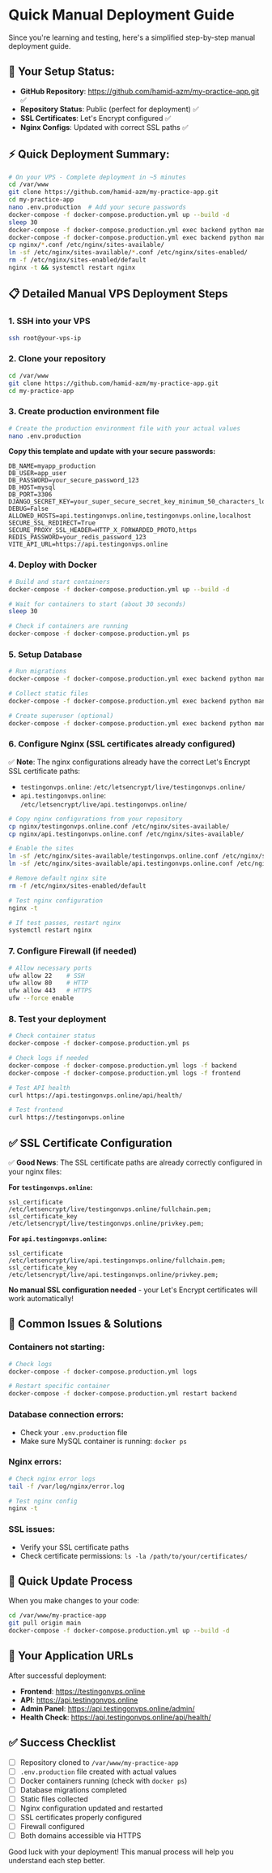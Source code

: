 # Quick Manual Deployment Guide

Since you're learning and testing, here's a simplified step-by-step manual deployment guide.

## 🎯 **Your Setup Status:**

- **GitHub Repository**: https://github.com/hamid-azm/my-practice-app.git ✅
- **Repository Status**: Public (perfect for deployment) ✅
- **SSL Certificates**: Let's Encrypt configured ✅
- **Nginx Configs**: Updated with correct SSL paths ✅

## ⚡ **Quick Deployment Summary:**

```bash
# On your VPS - Complete deployment in ~5 minutes
cd /var/www
git clone https://github.com/hamid-azm/my-practice-app.git
cd my-practice-app
nano .env.production  # Add your secure passwords
docker-compose -f docker-compose.production.yml up --build -d
sleep 30
docker-compose -f docker-compose.production.yml exec backend python manage.py migrate
docker-compose -f docker-compose.production.yml exec backend python manage.py collectstatic --noinput
cp nginx/*.conf /etc/nginx/sites-available/
ln -sf /etc/nginx/sites-available/*.conf /etc/nginx/sites-enabled/
rm -f /etc/nginx/sites-enabled/default
nginx -t && systemctl restart nginx
```

## 📋 **Detailed Manual VPS Deployment Steps**

### 1. **SSH into your VPS**

```bash
ssh root@your-vps-ip
```

### 2. **Clone your repository**

```bash
cd /var/www
git clone https://github.com/hamid-azm/my-practice-app.git
cd my-practice-app
```

### 3. **Create production environment file**

```bash
# Create the production environment file with your actual values
nano .env.production
```

**Copy this template and update with your secure passwords:**

```env
DB_NAME=myapp_production
DB_USER=app_user
DB_PASSWORD=your_secure_password_123
DB_HOST=mysql
DB_PORT=3306
DJANGO_SECRET_KEY=your_super_secure_secret_key_minimum_50_characters_long
DEBUG=False
ALLOWED_HOSTS=api.testingonvps.online,testingonvps.online,localhost
SECURE_SSL_REDIRECT=True
SECURE_PROXY_SSL_HEADER=HTTP_X_FORWARDED_PROTO,https
REDIS_PASSWORD=your_redis_password_123
VITE_API_URL=https://api.testingonvps.online
```

### 4. **Deploy with Docker**

```bash
# Build and start containers
docker-compose -f docker-compose.production.yml up --build -d

# Wait for containers to start (about 30 seconds)
sleep 30

# Check if containers are running
docker-compose -f docker-compose.production.yml ps
```

### 5. **Setup Database**

```bash
# Run migrations
docker-compose -f docker-compose.production.yml exec backend python manage.py migrate

# Collect static files
docker-compose -f docker-compose.production.yml exec backend python manage.py collectstatic --noinput

# Create superuser (optional)
docker-compose -f docker-compose.production.yml exec backend python manage.py createsuperuser
```

### 6. **Configure Nginx (SSL certificates already configured)**

✅ **Note**: The nginx configurations already have the correct Let's Encrypt SSL certificate paths:

- `testingonvps.online`: `/etc/letsencrypt/live/testingonvps.online/`
- `api.testingonvps.online`: `/etc/letsencrypt/live/api.testingonvps.online/`

```bash
# Copy nginx configurations from your repository
cp nginx/testingonvps.online.conf /etc/nginx/sites-available/
cp nginx/api.testingonvps.online.conf /etc/nginx/sites-available/

# Enable the sites
ln -sf /etc/nginx/sites-available/testingonvps.online.conf /etc/nginx/sites-enabled/
ln -sf /etc/nginx/sites-available/api.testingonvps.online.conf /etc/nginx/sites-enabled/

# Remove default nginx site
rm -f /etc/nginx/sites-enabled/default

# Test nginx configuration
nginx -t

# If test passes, restart nginx
systemctl restart nginx
```

### 7. **Configure Firewall (if needed)**

```bash
# Allow necessary ports
ufw allow 22    # SSH
ufw allow 80    # HTTP
ufw allow 443   # HTTPS
ufw --force enable
```

### 8. **Test your deployment**

```bash
# Check container status
docker-compose -f docker-compose.production.yml ps

# Check logs if needed
docker-compose -f docker-compose.production.yml logs -f backend
docker-compose -f docker-compose.production.yml logs -f frontend

# Test API health
curl https://api.testingonvps.online/api/health/

# Test frontend
curl https://testingonvps.online
```

## ✅ **SSL Certificate Configuration**

✅ **Good News**: The SSL certificate paths are already correctly configured in your nginx files:

**For `testingonvps.online`:**

```nginx
ssl_certificate /etc/letsencrypt/live/testingonvps.online/fullchain.pem;
ssl_certificate_key /etc/letsencrypt/live/testingonvps.online/privkey.pem;
```

**For `api.testingonvps.online`:**

```nginx
ssl_certificate /etc/letsencrypt/live/api.testingonvps.online/fullchain.pem;
ssl_certificate_key /etc/letsencrypt/live/api.testingonvps.online/privkey.pem;
```

**No manual SSL configuration needed** - your Let's Encrypt certificates will work automatically!

## 🚨 **Common Issues & Solutions**

### **Containers not starting:**

```bash
# Check logs
docker-compose -f docker-compose.production.yml logs

# Restart specific container
docker-compose -f docker-compose.production.yml restart backend
```

### **Database connection errors:**

- Check your `.env.production` file
- Make sure MySQL container is running: `docker ps`

### **Nginx errors:**

```bash
# Check nginx error logs
tail -f /var/log/nginx/error.log

# Test nginx config
nginx -t
```

### **SSL issues:**

- Verify your SSL certificate paths
- Check certificate permissions: `ls -la /path/to/your/certificates/`

## 🔄 **Quick Update Process**

When you make changes to your code:

```bash
cd /var/www/my-practice-app
git pull origin main
docker-compose -f docker-compose.production.yml up --build -d
```

## 📍 **Your Application URLs**

After successful deployment:

- **Frontend**: https://testingonvps.online
- **API**: https://api.testingonvps.online
- **Admin Panel**: https://api.testingonvps.online/admin/
- **Health Check**: https://api.testingonvps.online/api/health/

## ✅ **Success Checklist**

- [ ] Repository cloned to `/var/www/my-practice-app`
- [ ] `.env.production` file created with actual values
- [ ] Docker containers running (check with `docker ps`)
- [ ] Database migrations completed
- [ ] Static files collected
- [ ] Nginx configuration updated and restarted
- [ ] SSL certificates properly configured
- [ ] Firewall configured
- [ ] Both domains accessible via HTTPS

Good luck with your deployment! This manual process will help you understand each step better.
